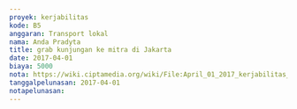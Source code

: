 ```yaml
---
proyek: kerjabilitas
kode: B5
anggaran: Transport lokal
nama: Anda Pradyta
title: grab kunjungan ke mitra di Jakarta
date: 2017-04-01
biaya: 5000
nota: https://wiki.ciptamedia.org/wiki/File:April_01_2017_kerjabilitas_B5_grab_1_anda.png
tanggalpelunasan: 2017-04-01
notapelunasan:
---
```


